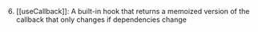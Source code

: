 6. [[useCallback]]: A built-in hook that returns a memoized version of the callback that only changes if dependencies change